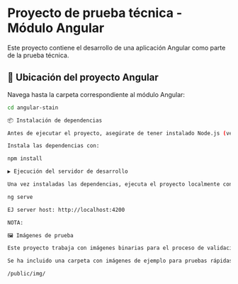 # Proyecto de prueba técnica - Módulo Angular

Este proyecto contiene el desarrollo de una aplicación Angular como parte de la prueba técnica.

## 📁 Ubicación del proyecto Angular

Navega hasta la carpeta correspondiente al módulo Angular:

```bash
cd angular-stain

📦 Instalación de dependencias

Antes de ejecutar el proyecto, asegúrate de tener instalado Node.js (versión recomendada: 18 o superior) y Angular CLI (version utilizada Angualar 18).

Instala las dependencias con:

npm install

▶️ Ejecución del servidor de desarrollo

Una vez instaladas las dependencias, ejecuta el proyecto localmente con:

ng serve 

EJ server host: http://localhost:4200

NOTA:

🖼️ Imágenes de prueba

Este proyecto trabaja con imágenes binarias para el proceso de validación y cálculo.

Se ha incluido una carpeta con imágenes de ejemplo para pruebas rápidas:

/public/img/
